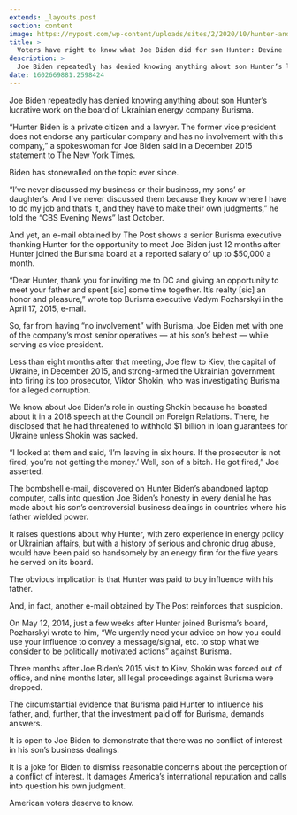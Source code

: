 ```yaml
--- 
extends: _layouts.post 
section: content 
image: https://nypost.com/wp-content/uploads/sites/2/2020/10/hunter-and-joe-biden.jpg?quality=90&strip=all&w=1200 
title: > 
  Voters have right to know what Joe Biden did for son Hunter: Devine 
description: > 
  Joe Biden repeatedly has denied knowing anything about son Hunter’s lucrative work on the board of Ukrainian energy company Burisma.“Hunter Biden is a private citizen and a lawyer.We know about Joe Biden’s role in ousting Shokin because he boasted about it in a 2018 speech at the Council on Foreign Relations.The circumstantial evidence that Burisma paid Hunter to influence his father, and, further, that the investment paid off for Burisma, demands answers.It is open to Joe Biden to demonstrate that there was no conflict of interest in his son’s business dealings. 
date: 1602669881.2598424 
--- 
```

Joe Biden repeatedly has denied knowing anything about son Hunter’s lucrative work on the board of Ukrainian energy company Burisma.

“Hunter Biden is a private citizen and a lawyer. The former vice president does not endorse any particular company and has no involvement with this company,” a spokeswoman for Joe Biden said in a December 2015 statement to The New York Times.

Biden has stonewalled on the topic ever since.

“I’ve never discussed my business or their business, my sons’ or daughter’s. And I’ve never discussed them because they know where I have to do my job and that’s it, and they have to make their own judgments,” he told the “CBS Evening News” last October.

And yet, an e-mail obtained by The Post shows a senior Burisma executive thanking Hunter for the opportunity to meet Joe Biden just 12 months after Hunter joined the Burisma board at a reported salary of up to $50,000 a month.

“Dear Hunter, thank you for inviting me to DC and giving an opportunity to meet your father and spent [sic] some time together. It’s realty [sic] an honor and pleasure,” wrote top Burisma executive Vadym Pozharskyi in the April 17, 2015, e-mail.

So, far from having “no involvement” with Burisma, Joe Biden met with one of the company’s most senior operatives — at his son’s behest — while serving as vice president.

Less than eight months after that meeting, Joe flew to Kiev, the capital of Ukraine, in December 2015, and strong-armed the Ukrainian government into firing its top prosecutor, Viktor Shokin, who was investigating Burisma for alleged corruption.

We know about Joe Biden’s role in ousting Shokin because he boasted about it in a 2018 speech at the Council on Foreign Relations. There, he disclosed that he had threatened to withhold $1 billion in loan guarantees for Ukraine unless Shokin was sacked.

“I looked at them and said, ‘I’m leaving in six hours. If the prosecutor is not fired, you’re not getting the money.’ Well, son of a bitch. He got fired,” Joe asserted.

The bombshell e-mail, discovered on Hunter Biden’s abandoned laptop computer, calls into question Joe Biden’s honesty in every denial he has made about his son’s controversial business dealings in countries where his father wielded power.

It raises questions about why Hunter, with zero experience in energy policy or Ukrainian affairs, but with a history of serious and chronic drug abuse, would have been paid so handsomely by an energy firm for the five years he served on its board.

The obvious implication is that Hunter was paid to buy influence with his father.

And, in fact, another e-mail obtained by The Post reinforces that suspicion.

On May 12, 2014, just a few weeks after Hunter joined Burisma’s board, Pozharskyi wrote to him, “We urgently need your advice on how you could use your influence to convey a message/signal, etc. to stop what we consider to be politically motivated actions” against Burisma.

Three months after Joe Biden’s 2015 visit to Kiev, Shokin was forced out of office, and nine months later, all legal proceedings against Burisma were dropped.

The circumstantial evidence that Burisma paid Hunter to influence his father, and, further, that the investment paid off for Burisma, demands answers.

It is open to Joe Biden to demonstrate that there was no conflict of interest in his son’s business dealings.

It is a joke for Biden to dismiss reasonable concerns about the perception of a conflict of interest. It damages America’s international reputation and calls into question his own judgment.

American voters deserve to know.